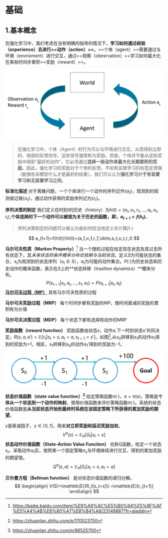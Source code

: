 # 基础

## 1.基本概念

在强化学习中，我们考虑在没有明确的指导的情况下，**学习如何通过经验（experience）去进行==动作（action）==**。==个体（agent）==需要通过与环境（envrioment）进行交互，通过==观察（obesrvation）==学习如何最大化在某些时间步累积==奖励（reward）==。

![fig1_1](imgs\fig1_1.png)

> 在强化学习中，个体（Agent）的行为可以与环境进行交互，从而得到立即的、局部的反馈信号，这些信号通常称为奖励。但是，个体并不能从这些奖励中得到“最好的动作”，它必须通过**选择一些动作来最大化长期累积的奖励**。因此，强化学习的奖励对于个体的反馈，不如有监督学习的标签反馈强（能够告诉模型什么才是最好的结果）。我们可以认为**强化学习介于有监督学习和无监督学习之间**。

**标准化描述** 	对于离散问题，一个个体进行一个动作的序列记作$\{a_t\}$，观测到的观测值记做$\{o_t\}$，通过动作获得的奖励序列记为$\{r_t\}$。

**序列决策的制定**	我们定义在时刻$t$的历史（history）为$h(t)=(a_1,o_1,r_1,\dots,a_t,o_t,r_t)$,**个体选择的下一个动作可以被视为关于历史的函数，即，$a_{t+1}=f(h_t)$**。

> 序列决策制定的问题可以被认为是如何恰当地定义并计算$f(·)$

$$
a_{t+1}=f(h(t))\\h(t)=(a_1,o_1,r_1,\dots,a_t,o_t,r_t)
$$

**马尔可夫性质（Markov Property）**[^1]	当一个随机过程在给定现在状态及其过去所有状态下，其*未来状态的条件概率分布仅依赖与当前状态*。定义$S$为可能状态的集合，$s_t$为观测到的状态序列（$s_t\in S$），$a_t$为可能的动作集合。$P(·)$为历史状态和历史动作的概率函数，表示在$S$上的**状态转移（trasition dynamics）**概率分布。
$$
P(s_{t+1}|s_t,a_t,\dots,s_1,a_1)=P(s_{t+1}|s_t,a_t)
$$
**[马尔可夫过程（MP）](马尔可夫过程.md)**	具有马尔可夫性质的过程

**马尔可夫奖励过程（MRP）**	每个时间步都有奖励的MP，随时间衰减的奖励的累积称为价值

**马尔可夫决策过程（MDP）**	每个状态下都有选择和动作的MRP

**奖励函数（reward function）**	奖励函数由状态$s$，动作$a$,下一时刻状态$s’$共同决定。$R(s,a,a')=\mathbb{E}[r_t|s_t=s,a_t=a,s_{t+1}=s']$。如图[^2],从$s_0$转移到$s_1$的动作$a_1$得到的奖励为$+1$，相反，$s_1$转移到$s_0$的动作$a_1'$得到的奖励为$-1$。

![image-20201016145829674](imgs\image-20201016145829674.png)

**状态价值函数（state value function）[^3]**	给定策略函数$\pi(·)$，$a=\pi(s)$，策略是**个体从一个状态到一个动作的映射**。使用价值函数来评价策略函数$\pi(·)$。系统的状态价值函数是**从当前状态开始到最终时系统在该固定策略下所获得的累加奖励的期望**。

$\gamma$是衰减因子，$\gamma \in[0,1]$，用来**对立即奖励和延迟奖励加权**。
$$
V^\pi(s)=\mathbb{E}_\pi[G_t|s_t=s]
$$
**状态动作价值函数（State-Action Value Function）**	也称Q函数，给定一个状态$s_t$，采取动作$a_t$后，按照某一个固定策略$\pi_s$与环境继续进行交互，得到的累加奖励的期望值。
$$
Q^\pi(s,a)=\mathbb{E}_\pi[G_t|s_t=s,a_t=a]
$$

**贝尔曼方程（Bellman function）**	是对状态价值函数的递归分解。
$$
\begin{align}
V(S)=\mathbb{E}[R_t|s_t=s]\\
=\mathbb{E}[r_{t+1}]
\end{align}
$$





[^1]: https://baike.baidu.com/item/%E9%A9%AC%E5%B0%94%E5%8F%AF%E5%A4%AB%E6%80%A7%E8%B4%A8/23149887?fr=aladdin
[^2]: https://zhuanlan.zhihu.com/p/170523750
[^3]: https://zhuanlan.zhihu.com/p/86525700

